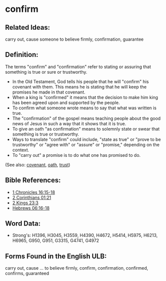 # confirm

## Related Ideas:

carry out, cause someone to believe firmly, confirmation, guarantee

## Definition:

The terms "confirm" and "confirmation" refer to stating or assuring that something is true or sure or trustworthy.

* In the Old Testament, God tells his people that he will "confirm" his covenant with them. This means he is stating that he will keep the promises he made in that covenant.
* When a king is "confirmed" it means that the decision to make him king has been agreed upon and supported by the people.
* To confirm what someone wrote means to say that what was written is true.
* The "confirmation" of the gospel means teaching people about the good news of Jesus in such a way that it shows that it is true.
* To give an oath "as confirmation" means to solemnly state or swear that something is true or trustworthy.
* Ways to translate "confirm" could include, "state as true" or "prove to be trustworthy" or "agree with" or "assure" or "promise," depending on the context.
* To "carry out" a promise is to do what one has promised to do.

(See also: [covenant](../kt/covenant.md), [oath](../other/oath.md), [trust](../kt/trust.md))

## Bible References:

* [1 Chronicles 16:15-18](rc://en/tn/help/1ch/16/15)
* [2 Corinthians 01:21](rc://en/tn/help/2co/01/21)
* [2 Kings 23:3](rc://en/tn/help/2ki/23/03)
* [Hebrews 06:16-18](rc://en/tn/help/heb/06/16)

## Word Data:

* Strong's: H1396, H3045, H3559, H4390, H4672, H5414, H5975, H6213, H6965, G950, G951, G3315, G4741, G4972

## Forms Found in the English ULB:

carry out, cause ... to believe firmly, confirm, confirmation, confirmed, confirms, guaranteed
